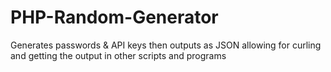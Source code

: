 # PHP-Random-Generator
Generates passwords &amp; API keys then outputs as JSON allowing for curling and getting the output in other scripts and programs
